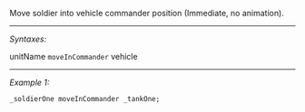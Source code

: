 Move soldier into vehicle commander position (Immediate, no animation).


---
*Syntaxes:*

unitName `moveInCommander` vehicle

---
*Example 1:*

```sqf
_soldierOne moveInCommander _tankOne;
```
